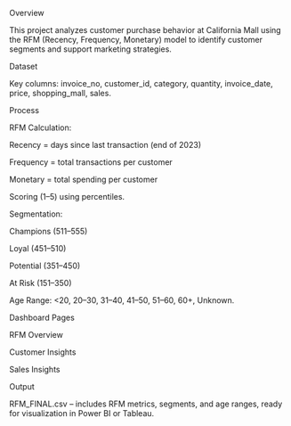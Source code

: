 Overview

This project analyzes customer purchase behavior at California Mall using the RFM (Recency, Frequency, Monetary) model to identify customer segments and support marketing strategies.

Dataset

Key columns: invoice_no, customer_id, category, quantity, invoice_date, price, shopping_mall, sales.

Process

RFM Calculation:

Recency = days since last transaction (end of 2023)

Frequency = total transactions per customer

Monetary = total spending per customer

Scoring (1–5) using percentiles.

Segmentation:

Champions (511–555)

Loyal (451–510)

Potential (351–450)

At Risk (151–350)

Age Range: <20, 20–30, 31–40, 41–50, 51–60, 60+, Unknown.

Dashboard Pages

RFM Overview

Customer Insights

Sales Insights

Output

RFM_FINAL.csv – includes RFM metrics, segments, and age ranges, ready for visualization in Power BI or Tableau.
